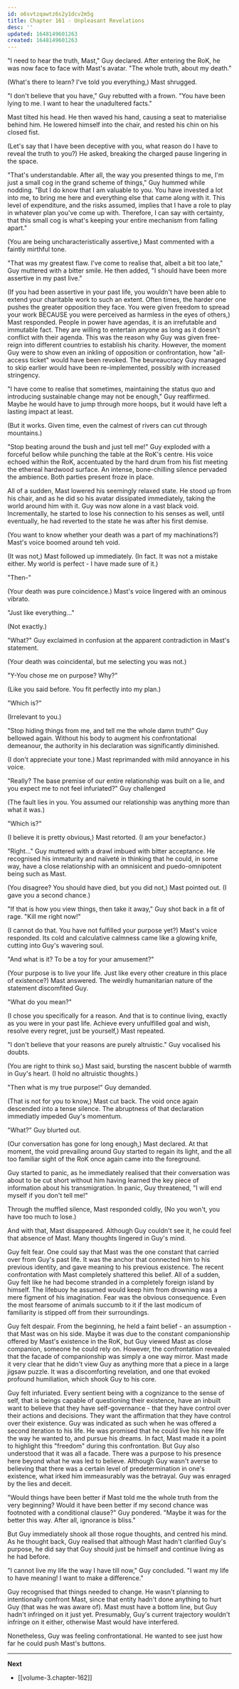 ```yaml
---
id: o6svtzqawtz6s2y1dcv2m5g
title: Chapter 161 - Unpleasant Revelations
desc: ''
updated: 1648149601263
created: 1648149601263
---
```


"I need to hear the truth, Mast," Guy declared. After entering the RoK, he was now face to face with Mast's avatar. "The whole truth, about my death."

(What's there to learn? I've told you everything,) Mast shrugged.

"I don't believe that you have," Guy rebutted with a frown. "You have been lying to me. I want to hear the unadultered facts."

Mast tilted his head. He then waved his hand, causing a seat to materialise behind him. He lowered himself into the chair, and rested his chin on his closed fist.

(Let's say that I have been deceptive with you, what reason do I have to reveal the truth to you?) He asked, breaking the charged pause lingering in the space.

"That's understandable. After all, the way you presented things to me, I'm just a small cog in the grand scheme of things," Guy hummed while nodding. "But I do know that I am valuable to you. You have invested a lot into me, to bring me here and everything else that came along with it. This level of expenditure, and the risks assumed, implies that I have a role to play in whatever plan you've come up with. Therefore, I can say with certainty, that this small cog is what's keeping your entire mechanism from falling apart."

(You are being uncharacteristically assertive,) Mast commented with a faintly mirthful tone.

"That was my greatest flaw. I've come to realise that, albeit a bit too late," Guy muttered with a bitter smile. He then added, "I should have been more assertive in my past live."

(If you had been assertive in your past life, you wouldn't have been able to extend your charitable work to such an extent. Often times, the harder one pushes the greater opposition they face. You were given freedom to spread your work BECAUSE you were perceived as harmless in the eyes of others,) Mast responded. People in power have agendas, it is an irrefutable and immutable fact. They are willing to entertain anyone as long as it doesn't conflict with their agenda. This was the reason why Guy was given free-reign into different countries to establish his charity. However, the moment Guy were to show even an inkling of opposition or confrontation, how "all-access ticket" would have been revoked. The beureaucracy Guy managed to skip earlier would have been re-implemented, possibly with increased stringency.

"I have come to realise that sometimes, maintaining the status quo and introducing sustainable change may not be enough," Guy reaffirmed. Maybe he would have to jump through more hoops, but it would have left a lasting impact at least.

(But it works. Given time, even the calmest of rivers can cut through mountains.)

"Stop beating around the bush and just tell me!" Guy exploded with a forceful bellow while punching the table at the RoK's centre. His voice echoed within the RoK, accentuated by the hard drum from his fist meeting the ethereal hardwood surface. An intense, bone-chilling silence pervaded the ambience. Both parties present froze in place.

All of a sudden, Mast lowered his seemingly relaxed state. He stood up from his chair, and as he did so his avatar dissipated immediately, taking the world around him with it. Guy was now alone in a vast black void. Incrementally, he started to lose his connection to his senses as well, until eventually, he had reverted to the state he was after his first demise.

(You want to know whether your death was a part of my machinations?) Mast's voice boomed around teh void.

(It was not,) Mast followed up immediately. (In fact. It was not a mistake either. My world is perfect - I have made sure of it.)

"Then-"

(Your death was pure coincidence.) Mast's voice lingered with an ominous vibrato.

"Just like everything..."

(Not exactly.)

"What?" Guy exclaimed in confusion at the apparent contradiction in Mast's statement.

(Your death was coincidental, but me selecting you was not.)

"Y-You chose me on purpose? Why?"

(Like you said before. You fit perfectly into my plan.)

"Which is?"

(Irrelevant to you.)

"Stop hiding things from me, and tell me the whole damn truth!" Guy bellowed again. Without his body to augment his confrontational demeanour, the authority in his declaration was significantly diminished.

(I don't appreciate your tone.) Mast reprimanded with mild annoyance in his voice.

"Really? The base premise of our entire relationship was built on a lie, and you expect me to not feel infuriated?" Guy challenged

(The fault lies in you. You assumed our relationship was anything more than what it was.)

"Which is?"

(I believe it is pretty obvious,) Mast retorted. (I am your benefactor.)

"Right..." Guy muttered with a drawl imbued with bitter acceptance. He recognised his immaturity and naïveté in thinking that he could, in some way, have a close relationship with an omnisicent and puedo-omnipotent being such as Mast.

(You disagree? You should have died, but you did not,) Mast pointed out. (I gave you a second chance.)

"If that is how you view things, then take it away," Guy shot back in a fit of rage. "Kill me right now!"

(I cannot do that. You have not fulfilled your purpose yet?) Mast's voice responded. Its cold and calculative calmness came like a glowing knife, cutting into Guy's wavering soul.

"And what is it? To be a toy for your amusement?"

(Your purpose is to live your life. Just like every other creature in this place of existence?) Mast answered. The weirdly humanitarian nature of the statement discomfited Guy.

"What do you mean?"

(I chose you specifically for a reason. And that is to continue living, exactly as you were in your past life. Achieve every unfulfilled goal and wish, resolve every regret, just be yourself,) Mast repeated.

"I don't believe that your reasons are purely altruistic." Guy vocalised his doubts.

(You are right to think so,) Mast said, bursting the nascent bubble of warmth in Guy's heart. (I hold no altruistic thoughts.)

"Then what is my true purpose!" Guy demanded.

(That is not for you to know,) Mast cut back. The void once again descended into a tense silence. The abruptness of that declaration immediatly impeded Guy's momentum.

"What?" Guy blurted out.

(Our conversation has gone for long enough,) Mast declared. At that moment, the void prevailing around Guy started to regain its light, and the all too familiar sight of the RoK once again came into the foreground.

Guy started to panic, as he immediately realised that their conversation was about to be cut short without him having learned the key piece of information about his transmigration. In panic, Guy threatened, "I will end myself if you don't tell me!"

Through the muffled silence, Mast responded coldly, (No you won't, you have too much to lose.)

And with that, Mast disappeared. Although Guy couldn't see it, he could feel that absence of Mast. Many thoughts lingered in Guy's mind.

Guy felt fear. One could say that Mast was the one constant that carried over from Guy's past life. It was the anchor that connected him to his previous identity, and gave meaning to his previous existence. The recent confrontation with Mast completely shattered this belief. All of a sudden, Guy felt like he had become stranded in a completely foreign island by himself. The lifebuoy he assumed would keep him from drowning was a mere figment of his imagination. Fear was the obvious consequence. Even the most fearsome of animals succumb to it if the last modicum of familiarity is stipped off from their surroundings. 

Guy felt despair. From the beginning, he held a faint belief - an assumption - that Mast was on his side. Maybe it was due to the constant companionship offered by Mast's existence in the RoK, but Guy viewed Mast as close companion, someone he could rely on. However, the confrontation revealed that the facade of companionship was simply a one way mirror. Mast made it very clear that he didn't view Guy as anything more that a piece in a large jigsaw puzzle. It was a discomforting revelation, and one that evoked profound humiliation, which shook Guy to his core.

Guy felt infuriated. Every sentient being with a cognizance to the sense of self, that is beings capable of questioning their existence, have an inbuilt want to believe that they have self-governance - that they have control over their actions and decisions. They want the affirmation that they have control over their existence. Guy was indicated as such when he was offered a second iteration to his life. He was promised that he could live his new life the way he wanted to, and pursue his dreams. In fact, Mast made it a point to highlight this "freedom" during this confrontation. But Guy also understood that it was all a facade. There was a purpose to his presence here beyond what he was led to believe. Although Guy wasn't averse to believing that there was a certain level of predetermination in one's existence, what irked him immeasurably was the betrayal. Guy was enraged by the lies and deceit.

"Would things have been better if Mast told me the whole truth from the very beginning? Would it have been better if my second chance was footnoted with a conditional clause?" Guy pondered. "Maybe it was for the better this way. After all, ignorance is bliss."

But Guy immediately shook all those rogue thoughts, and centred his mind. As he thought back, Guy realised that although Mast hadn't clarified Guy's purpose, he did say that Guy should just be himself and continue living as he had before.

"I cannot live my life the way I have till now," Guy concluded. "I want my life to have meaning! I want to make a difference."

Guy recognised that things needed to change. He wasn't planning to intentionally confront Mast, since that entity hadn't done anything to hurt Guy (that was he was aware of). Mast must have a bottom line, but Guy hadn't infringed on it just yet. Presumably, Guy's current trajectory wouldn't infringe on it either, otherwise Mast would have interfered.

Nonetheless, Guy was feeling confrontational. He wanted to see just how far he could push Mast's buttons.


____

**Next**
* [[volume-3.chapter-162]]